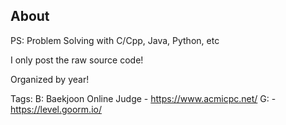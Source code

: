 ## About
PS: Problem Solving with C/Cpp, Java, Python, etc

I only post the raw source code!

Organized by year!

Tags:
B: Baekjoon Online Judge - https://www.acmicpc.net/
G: - https://level.goorm.io/
